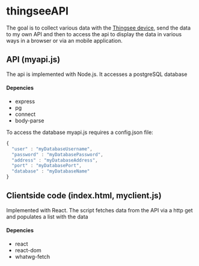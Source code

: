 # thingseeAPI
The goal is to collect various data with the [Thingsee device](https://thingsee.com/), send the data to my own API and then to access the api to display the data in various ways in a browser or via an mobile application.

## API (myapi.js)
The api is implemented with Node.js. It accesses a postgreSQL database
#### Depencies
* express
* pg
* connect
* body-parse

To access the database myapi.js requires a config.json file:

```javascript
{
  "user" : "myDatabaseUsername",
  "password" : "myDatabasePassword",
  "address" : "myDatabaseAddress",
  "port" : "myDatabasePort",
  "database" : "myDatabaseName"
}
```

## Clientside code (index.html, myclient.js)
Implemented with React. The script fetches data from the API via a http get and populates a list with the data

#### Depencies
* react
* react-dom
* whatwg-fetch
